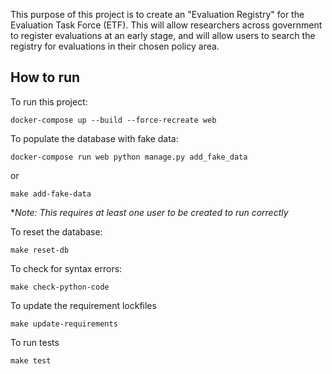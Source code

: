 This purpose of this project is to create an "Evaluation Registry" for the Evaluation Task Force (ETF). This will allow researchers across government to register evaluations at an early stage, and will allow users to search the registry for evaluations in their chosen policy area. 


## How to run

To run this project:

    docker-compose up --build --force-recreate web

To populate the database with fake data: 

    docker-compose run web python manage.py add_fake_data

or

    make add-fake-data

**Note: This requires at least one user to be created to run correctly*

To reset the database:

    make reset-db

To check for syntax errors:

    make check-python-code

To update the requirement lockfiles

    make update-requirements

To run tests

    make test